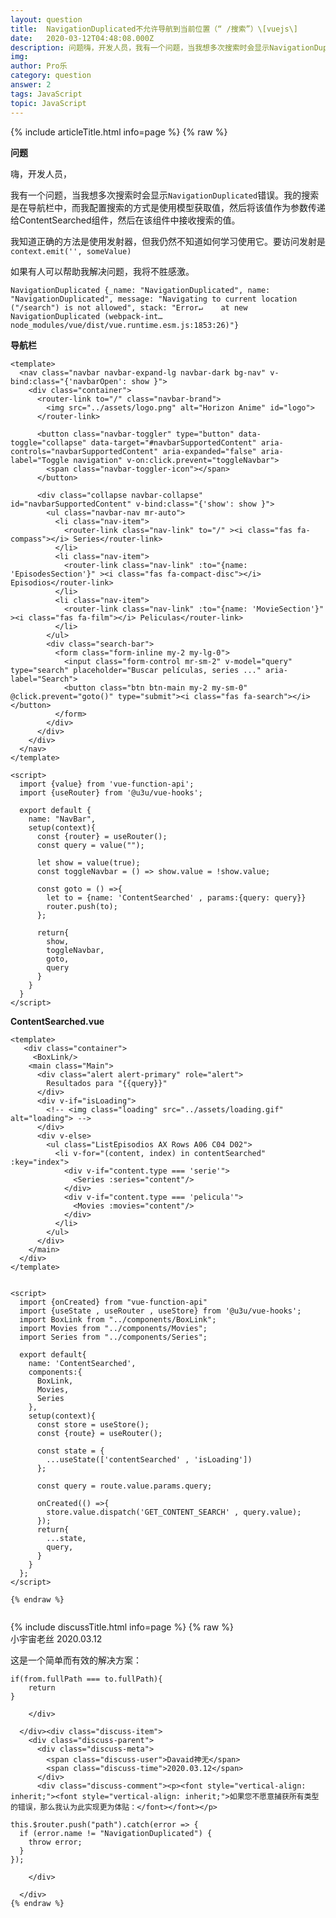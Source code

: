 ```yaml
---
layout: question
title:  NavigationDuplicated不允许导航到当前位置（“ /搜索”）\[vuejs\]
date:   2020-03-12T04:48:08.000Z
description: 问题嗨，开发人员，我有一个问题，当我想多次搜索时会显示NavigationDuplicated错误。我的搜索是在导航栏中，而我配置搜索的方式是使用...
img: 
author: Pro乐
category: question
answer: 2
tags: JavaScript
topic: JavaScript
---
```

<div class="article-root">
  <div class="article">
    {% include articleTitle.html info=page %}
    {% raw %}
    <div class="article-content"><p><strong><font style="vertical-align: inherit;"><font style="vertical-align: inherit;">问题</font></font></strong></p>

<p><font style="vertical-align: inherit;"><font style="vertical-align: inherit;">嗨，开发人员，</font></font></p>

<p><font style="vertical-align: inherit;"><font style="vertical-align: inherit;">我有一个问题，当我想多次搜索时会显示</font></font><code>NavigationDuplicated</code><font style="vertical-align: inherit;"><font style="vertical-align: inherit;">错误。</font><font style="vertical-align: inherit;">我的搜索是在导航栏中，而我配置搜索的方式是使用模型获取值，然后将该值作为参数传递给ContentSearched组件，然后在该组件中接收搜索的值。</font></font></p>

<p><font style="vertical-align: inherit;"><font style="vertical-align: inherit;">我知道正确的方法是使用发射器，但我仍然不知道如何学习使用它。</font><font style="vertical-align: inherit;">要访问发射是</font></font><code>context.emit('', someValue)</code></p>

<p><font style="vertical-align: inherit;"><font style="vertical-align: inherit;">如果有人可以帮助我解决问题，我将不胜感激。</font></font></p>

<pre class="lang-sh prettyprint-override"><code>NavigationDuplicated&nbsp;{_name: "NavigationDuplicated", name: "NavigationDuplicated", message: "Navigating to current location ("/search") is not allowed", stack: "Error↵    at new NavigationDuplicated (webpack-int…node_modules/vue/dist/vue.runtime.esm.js:1853:26)"}
</code></pre>

<p><strong><font style="vertical-align: inherit;"><font style="vertical-align: inherit;">导航栏</font></font></strong></p>

<pre><code>&lt;template&gt;<font></font>
  &lt;nav class="navbar navbar-expand-lg navbar-dark bg-nav" v-bind:class="{'navbarOpen': show }"&gt;<font></font>
    &lt;div class="container"&gt;<font></font>
      &lt;router-link to="/" class="navbar-brand"&gt;<font></font>
        &lt;img src="../assets/logo.png" alt="Horizon Anime" id="logo"&gt;<font></font>
      &lt;/router-link&gt;<font></font>
<font></font>
      &lt;button class="navbar-toggler" type="button" data-toggle="collapse" data-target="#navbarSupportedContent" aria-controls="navbarSupportedContent" aria-expanded="false" aria-label="Toggle navigation" v-on:click.prevent="toggleNavbar"&gt;<font></font>
        &lt;span class="navbar-toggler-icon"&gt;&lt;/span&gt;<font></font>
      &lt;/button&gt;<font></font>
<font></font>
      &lt;div class="collapse navbar-collapse" id="navbarSupportedContent" v-bind:class="{'show': show }"&gt;<font></font>
        &lt;ul class="navbar-nav mr-auto"&gt;<font></font>
          &lt;li class="nav-item"&gt;<font></font>
            &lt;router-link class="nav-link" to="/" &gt;&lt;i class="fas fa-compass"&gt;&lt;/i&gt; Series&lt;/router-link&gt;<font></font>
          &lt;/li&gt;<font></font>
          &lt;li class="nav-item"&gt;<font></font>
            &lt;router-link class="nav-link" :to="{name: 'EpisodesSection'}" &gt;&lt;i class="fas fa-compact-disc"&gt;&lt;/i&gt; Episodios&lt;/router-link&gt;<font></font>
          &lt;/li&gt;<font></font>
          &lt;li class="nav-item"&gt;<font></font>
            &lt;router-link class="nav-link" :to="{name: 'MovieSection'}" &gt;&lt;i class="fas fa-film"&gt;&lt;/i&gt; Peliculas&lt;/router-link&gt;<font></font>
          &lt;/li&gt;<font></font>
        &lt;/ul&gt;<font></font>
        &lt;div class="search-bar"&gt;<font></font>
          &lt;form class="form-inline my-2 my-lg-0"&gt;<font></font>
            &lt;input class="form-control mr-sm-2" v-model="query" type="search" placeholder="Buscar películas, series ..." aria-label="Search"&gt;<font></font>
            &lt;button class="btn btn-main my-2 my-sm-0" @click.prevent="goto()" type="submit"&gt;&lt;i class="fas fa-search"&gt;&lt;/i&gt;&lt;/button&gt;<font></font>
          &lt;/form&gt;<font></font>
        &lt;/div&gt;<font></font>
      &lt;/div&gt;<font></font>
    &lt;/div&gt;<font></font>
  &lt;/nav&gt;<font></font>
&lt;/template&gt;<font></font>
<font></font>
&lt;script&gt;<font></font>
  import {value} from 'vue-function-api';<font></font>
  import {useRouter} from '@u3u/vue-hooks';<font></font>
<font></font>
  export default {<font></font>
    name: "NavBar",<font></font>
    setup(context){<font></font>
      const {router} = useRouter();<font></font>
      const query = value("");<font></font>
<font></font>
      let show = value(true);<font></font>
      const toggleNavbar = () =&gt; show.value = !show.value;      <font></font>
<font></font>
      const goto = () =&gt;{<font></font>
        let to = {name: 'ContentSearched' , params:{query: query}}<font></font>
        router.push(to);<font></font>
      };<font></font>
<font></font>
      return{<font></font>
        show,<font></font>
        toggleNavbar,<font></font>
        goto,<font></font>
        query<font></font>
      }<font></font>
    }<font></font>
  }<font></font>
&lt;/script&gt;<font></font>
</code></pre>

<p><strong><font style="vertical-align: inherit;"><font style="vertical-align: inherit;">ContentSearched.vue</font></font></strong></p>

<pre><code>&lt;template&gt;<font></font>
   &lt;div class="container"&gt;<font></font>
     &lt;BoxLink/&gt;<font></font>
    &lt;main class="Main"&gt;<font></font>
      &lt;div class="alert alert-primary" role="alert"&gt;<font></font>
        Resultados para "{{query}}"<font></font>
      &lt;/div&gt;<font></font>
      &lt;div v-if="isLoading"&gt;<font></font>
        &lt;!-- &lt;img class="loading" src="../assets/loading.gif" alt="loading"&gt; --&gt;<font></font>
      &lt;/div&gt;<font></font>
      &lt;div v-else&gt;<font></font>
        &lt;ul class="ListEpisodios AX Rows A06 C04 D02"&gt;<font></font>
          &lt;li v-for="(content, index) in contentSearched" :key="index"&gt;<font></font>
            &lt;div v-if="content.type === 'serie'"&gt;<font></font>
              &lt;Series :series="content"/&gt;<font></font>
            &lt;/div&gt;<font></font>
            &lt;div v-if="content.type === 'pelicula'"&gt;<font></font>
              &lt;Movies :movies="content"/&gt;<font></font>
            &lt;/div&gt;<font></font>
          &lt;/li&gt;<font></font>
        &lt;/ul&gt;<font></font>
      &lt;/div&gt;<font></font>
    &lt;/main&gt;<font></font>
  &lt;/div&gt;<font></font>
&lt;/template&gt;<font></font>
<font></font>
<font></font>
&lt;script&gt;<font></font>
  import {onCreated} from "vue-function-api"<font></font>
  import {useState , useRouter , useStore} from '@u3u/vue-hooks';<font></font>
  import BoxLink from "../components/BoxLink";<font></font>
  import Movies from "../components/Movies";<font></font>
  import Series from "../components/Series";<font></font>
<font></font>
  export default{<font></font>
    name: 'ContentSearched',<font></font>
    components:{<font></font>
      BoxLink,<font></font>
      Movies,<font></font>
      Series<font></font>
    },<font></font>
    setup(context){<font></font>
      const store = useStore();<font></font>
      const {route} = useRouter();<font></font>
<font></font>
      const state = {<font></font>
        ...useState(['contentSearched' , 'isLoading'])<font></font>
      };<font></font>
<font></font>
      const query = route.value.params.query;<font></font>
<font></font>
      onCreated(() =&gt;{<font></font>
        store.value.dispatch('GET_CONTENT_SEARCH' , query.value);<font></font>
      });<font></font>
      return{<font></font>
        ...state,<font></font>
        query,<font></font>
      }<font></font>
    }<font></font>
  };<font></font>
&lt;/script&gt;<font></font>
</code></pre></div>
    {% endraw %}
  </div>
  <p style="height: 0;width:0;overflow: hidden;"> 第964篇《NavigationDuplicated不允许导航到当前位置（“ /搜索”）[vuejs]》来自Winter(https://github.com/aiyld/aiyld.github.io)的站点</p>
  <div class="discuss-wrapper">
    {% include discussTitle.html info=page %}
    {% raw %}
    <div class="discuss-item">
        <div class="discuss-parent">
          <div class="discuss-meta">
            <span class="discuss-user">小宇宙老丝</span>
            <span class="discuss-time">2020.03.12</span>
          </div>
          <div class="discuss-comment"><p><font style="vertical-align: inherit;"><font style="vertical-align: inherit;">这是一个简单而有效的解决方案：</font></font></p>

<pre><code>if(from.fullPath === to.fullPath){<font></font>
    return<font></font>
}<font></font>
</code></pre></div>
        </div>
        
      </div><div class="discuss-item">
        <div class="discuss-parent">
          <div class="discuss-meta">
            <span class="discuss-user">Davaid神无</span>
            <span class="discuss-time">2020.03.12</span>
          </div>
          <div class="discuss-comment"><p><font style="vertical-align: inherit;"><font style="vertical-align: inherit;">如果您不愿意捕获所有类型的错误，那么我认为此实现更为体贴：</font></font></p>

<pre><code>this.$router.push("path").catch(error =&gt; {<font></font>
  if (error.name != "NavigationDuplicated") {<font></font>
    throw error;<font></font>
  }<font></font>
});<font></font>
</code></pre></div>
        </div>
        
      </div>
    {% endraw %}
  </div>
<div>
